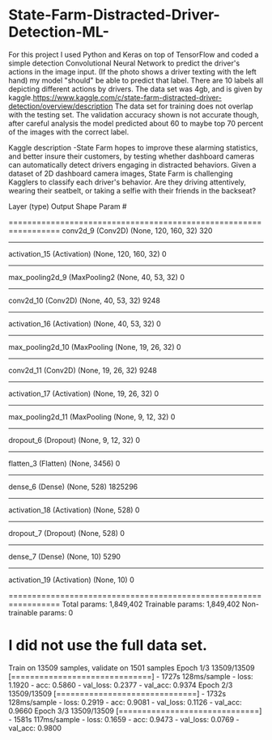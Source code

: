 # State-Farm-Distracted-Driver-Detection-ML-
For this project I used Python and Keras on top of TensorFlow and coded a simple detection Convolutional Neural Network to predict the driver's actions in the image input. (If the photo shows a driver texting with the left hand) my model "should" be able to predict that label. There are 10 labels all depicting different actions by drivers. The data set was 4gb, and is given by kaggle.https://www.kaggle.com/c/state-farm-distracted-driver-detection/overview/description  The data set for training does not overlap with the testing set. The validation accuracy shown is not accurate though, after careful analysis the model predicted about 60 to maybe top 70 percent of the images with the correct label.

Kaggle description -State Farm hopes to improve these alarming statistics, and better insure their customers, by testing whether dashboard cameras can automatically detect drivers engaging in distracted behaviors. Given a dataset of 2D dashboard camera images, State Farm is challenging Kagglers to classify each driver's behavior. Are they driving attentively, wearing their seatbelt, or taking a selfie with their friends in the backseat?

Layer (type)                 Output Shape              Param #   

=================================================================
conv2d_9 (Conv2D)            (None, 120, 160, 32)      320       
_________________________________________________________________
activation_15 (Activation)   (None, 120, 160, 32)      0         
_________________________________________________________________
max_pooling2d_9 (MaxPooling2 (None, 40, 53, 32)        0         
_________________________________________________________________
conv2d_10 (Conv2D)           (None, 40, 53, 32)        9248      
_________________________________________________________________
activation_16 (Activation)   (None, 40, 53, 32)        0         
_________________________________________________________________
max_pooling2d_10 (MaxPooling (None, 19, 26, 32)        0         
_________________________________________________________________
conv2d_11 (Conv2D)           (None, 19, 26, 32)        9248      
_________________________________________________________________
activation_17 (Activation)   (None, 19, 26, 32)        0         
_________________________________________________________________
max_pooling2d_11 (MaxPooling (None, 9, 12, 32)         0         
_________________________________________________________________
dropout_6 (Dropout)          (None, 9, 12, 32)         0         
_________________________________________________________________
flatten_3 (Flatten)          (None, 3456)              0         
_________________________________________________________________
dense_6 (Dense)              (None, 528)               1825296   
_________________________________________________________________
activation_18 (Activation)   (None, 528)               0         
_________________________________________________________________
dropout_7 (Dropout)          (None, 528)               0         
_________________________________________________________________
dense_7 (Dense)              (None, 10)                5290      
_________________________________________________________________
activation_19 (Activation)   (None, 10)                0         

=================================================================
Total params: 1,849,402
Trainable params: 1,849,402
Non-trainable params: 0

# I did not use the full data set.
Train on 13509 samples, validate on 1501 samples
Epoch 1/3
13509/13509 [==============================] - 1727s 128ms/sample - loss: 1.1920 - acc: 0.5860 - val_loss: 0.2377 - val_acc: 0.9374
Epoch 2/3
13509/13509 [==============================] - 1732s 128ms/sample - loss: 0.2919 - acc: 0.9081 - val_loss: 0.1126 - val_acc: 0.9660
Epoch 3/3
13509/13509 [==============================] - 1581s 117ms/sample - loss: 0.1659 - acc: 0.9473 - val_loss: 0.0769 - val_acc: 0.9800

